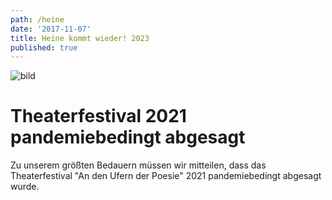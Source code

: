 ```yaml
---
path: /heine
date: '2017-11-07'
title: Heine kommt wieder! 2023
published: true
---
```


![bild](/ufer-paddel.jpg)


# Theaterfestival 2021 pandemiebedingt abgesagt    

Zu unserem größten Bedauern müssen wir mitteilen, dass das Theaterfestival "An den Ufern der Poesie" 2021 pandemiebedingt abgesagt wurde. 



   



